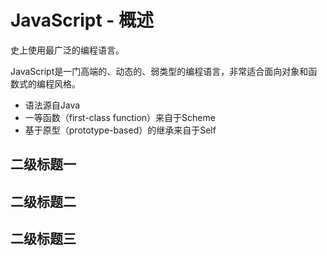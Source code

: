 # JavaScript - 概述

史上使用最广泛的编程语言。

JavaScript是一门高端的、动态的、弱类型的编程语言，非常适合面向对象和函数式的编程风格。

* 语法源自Java
* 一等函数（first-class function）来自于Scheme
* 基于原型（prototype-based）的继承来自于Self

## 二级标题一

## 二级标题二

## 二级标题三